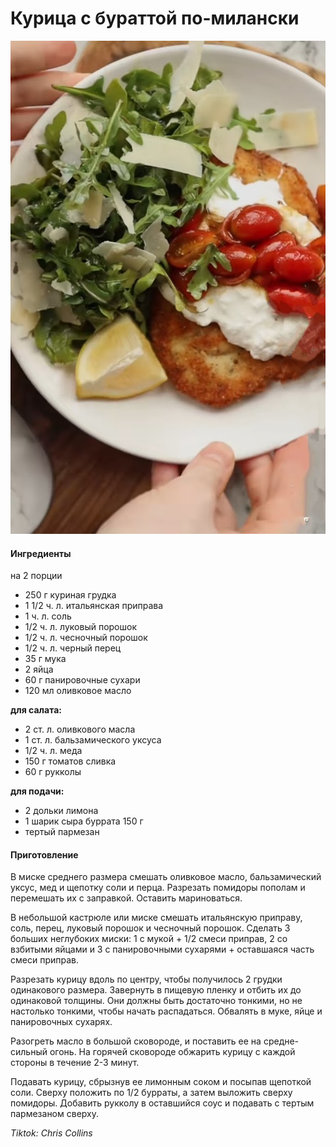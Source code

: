 # Курица с бураттой по-милански

![Курица с бураттой по-милански](../pics/Img_2024_07_28_00_40_01~2.jpeg)

#### Ингредиенты
на 2 порции

* 250 г куриная грудка
* 1 1/2 ч. л. итальянская приправа
* 1 ч. л. соль
* 1/2 ч. л. луковый порошок
* 1/2 ч. л. чесночный порошок
* 1/2 ч. л. черный перец
* 35 г мука
* 2 яйца
* 60 г панировочные сухари
* 120 мл оливковое масло

**для салата:**

* 2 ст. л. оливкового масла
* 1 ст. л. бальзамического уксуса
* 1/2 ч. л. меда
* 150 г томатов сливка
* 60 г рукколы

**для подачи:**

* 2 дольки лимона
* 1 шарик сыра буррата 150 г
* тертый пармезан

#### Приготовление

В миске среднего размера смешать оливковое масло, бальзамический уксус, мед и щепотку соли и перца. Разрезать помидоры пополам и перемешать их с заправкой. Оставить мариноваться.

В небольшой кастрюле или миске смешать итальянскую приправу, соль, перец, луковый порошок и чесночный порошок. Сделать 3 больших неглубоких миски: 1 с мукой + 1/2 смеси приправ, 2 со взбитыми яйцами и 3 с панировочными сухарями + оставшаяся часть смеси приправ.

Разрезать курицу вдоль по центру, чтобы получилось 2 грудки одинакового размера. Завернуть в пищевую пленку и отбить их до одинаковой толщины. Они должны быть достаточно тонкими, но не настолько тонкими, чтобы начать распадаться. Обвалять в муке, яйце и панировочных сухарях.

Разогреть масло в большой сковороде, и поставить ее на средне-сильный огонь. На горячей сковороде обжарить курицу с каждой стороны в течение 2-3 минут.

Подавать курицу, сбрызнув ее лимонным соком и посыпав щепоткой соли. Сверху положить по 1/2 бурраты, а затем выложить сверху помидоры. Добавить рукколу в оставшийся соус и подавать с тертым пармезаном сверху.

*Tiktok: Chris Collins*
